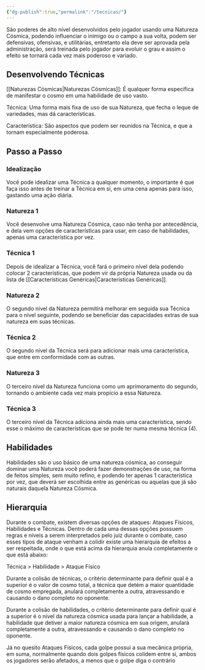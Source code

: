 ```yaml
---
{"dg-publish":true,"permalink":"/tecnicas/"}
---
```


São poderes de alto nível desenvolvidos pelo jogador usando uma Natureza Cósmica, podendo influenciar o inimigo ou o campo a sua volta, podem ser defensivas, ofensivas, e utilitárias, entretanto ela deve ser aprovada pela administração, será treinada pelo jogador para evoluir o grau e assim o efeito se tornará cada vez mais poderoso e variado.

## Desenvolvendo Técnicas

[[Naturezas Cósmicas\|Naturezas Cósmicas]]: É qualquer forma específica de manifestar o cosmo em uma habilidade de uso vasto.

Técnica: Uma forma mais fixa de uso de sua Natureza, que fecha o leque de variedades, mas dá características.

Característica: São aspectos que podem ser reunidos na Técnica, e que a tornam especialmente poderosa.

## Passo a Passo

### Idealização

Você pode idealizar uma Técnica a qualquer momento, o importante é que faça isso antes de treinar a Técnica em si, em uma cena apenas para isso, gastando uma ação diária.

### Natureza 1

Você desenvolve uma Natureza Cósmica, caso não tenha por antecedência, e dela vem opções de características para usar, em caso de habilidades, apenas uma característica por vez.

### Técnica 1

Depois de idealizar a Técnica, você fará o primeiro nível dela podendo colocar 2 características, que podem vir da própria Natureza usada ou da lista de [[Características Genéricas\|Características Genéricas]].

### Natureza 2

O segundo nível da Natureza permitirá melhorar em seguida sua Técnica para o nível seguinte, podendo se beneficiar das capacidades extras de sua natureza em suas técnicas.

### Técnica 2

O segundo nível da Técnica será para adicionar mais uma característica, que entre em conformidade com as outras.

### Natureza 3

O terceiro nível da Natureza funciona como um aprimoramento do segundo, tornando o ambiente cada vez mais propício a essa Natureza.

### Técnica 3

O terceiro nível da Técnica adiciona ainda mais uma característica, sendo esse o máximo de características que se pode ter numa mesma técnica (4).

## Habilidades

Habilidades são o uso básico de uma natureza cósmica, ao conseguir dominar uma Natureza você poderá fazer demonstrações de uso, na forma de feitos simples, sem muito refino, e podendo ter apenas 1 característica por vez, que deverá ser escolhida entre as genéricas ou aquelas que já são naturais daquela Natureza Cósmica.

## Hierarquia

Durante o combate, existem diversas opções de ataques: Ataques Físicos, Habilidades e Técnicas. Dentro de cada uma dessas opções possuem regras e níveis a serem interpretados pelo juiz durante o combate, caso esses tipos de ataque venham a colidir existe uma hierarquia de efeitos a ser respeitada, onde o que está acima da hierarquia anula completamente o que está abaixo:  
  
Técnica > Habilidade > Ataque Físico

  
Durante a colisão de técnicas, o critério determinante para definir qual é a superior é o valor de cosmo total, a técnica que detém a maior quantidade de cosmo empregada, anulará completamente a outra, atravessando e causando o dano completo no oponente.

  

Durante a colisão de habilidades, o critério determinante para definir qual é a superior é o nível da natureza cósmica usada para lançar a habilidade, a habilidade que detiver a maior natureza cósmica em sua origem, anulará completamente a outra, atravessando e causando o dano completo no oponente.

  

Já no quesito Ataques Físicos, cada golpe possui a sua mecânica própria, em suma, normalmente quando dois golpes físicos colidem entre si, ambos os jogadores serão afetados, a menos que o golpe diga o contrário


<script src="https://giscus.app/client.js"
        data-repo="Pl1z3r/suvantagi-wiki"
        data-repo-id="R_kgDONYZixw"
        data-category="Wiki Comments"
        data-category-id="DIC_kwDONYZix84Ck34K"
        data-mapping="pathname"
        data-strict="1"
        data-reactions-enabled="1"
        data-emit-metadata="0"
        data-input-position="top"
        data-theme="preferred_color_scheme"
        data-lang="pt"
        data-loading="lazy"
        crossorigin="anonymous"
        async>
</script>